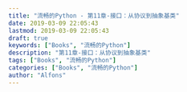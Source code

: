 ```yaml
---
title: "流畅的Python - 第11章-接口：从协议到抽象基类"
date: 2019-03-09 22:05:43
lastmod: 2019-03-09 22:05:43
draft: true
keywords: ["Books", "流畅的Python"]
description: "第11章-接口：从协议到抽象基类"
tags: ["Books", "流畅的Python"]
categories: ["Books", "流畅的Python"]
author: "Alfons"
---
```

<!--more-->